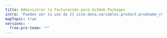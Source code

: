 ```yaml
---
title: Administrar la facturación para GitHub Packages
intro: 'Puedes ver tu uso de {{ site.data.variables.product.prodname_registry }} y configurar un límite de gastos para {{ site.data.variables.product.prodname_registry }}.'
mapTopic: true
versions:
  free-pro-team: '*'
---
```


